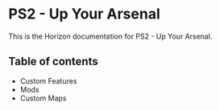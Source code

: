 # PS2 - Up Your Arsenal
This is the Horizon documentation for PS2 - Up Your Arsenal. 

## Table of contents
- Custom Features
- Mods
- Custom Maps
